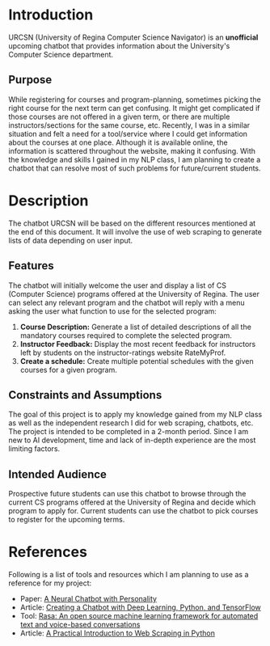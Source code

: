 
# Introduction
URCSN (University of Regina Computer Science Navigator) is an **unofficial** upcoming chatbot that provides information about the University's Computer Science department.

## Purpose
While registering for courses and program-planning, sometimes picking the right course for the next term can get confusing. It might get complicated if those courses are not offered in a given term, or there are multiple instructors/sections for the same course, etc. Recently, I was in a similar situation and felt a need for a tool/service where I could get information about the courses at one place.
Although it is available online, the information is scattered throughout the website, making it confusing. With the knowledge and skills I gained in my NLP class, I am planning to create a chatbot that can resolve most of such problems for future/current students.  

# Description
The chatbot URCSN will be based on the different resources mentioned at the end of this document. It will involve the use of web scraping to generate lists of data depending on user input.


## Features
The chatbot will initially welcome the user and display a list of CS (Computer Science) programs offered at the University of Regina. The user can select any relevant program and the chatbot will reply with a menu asking the user what function to use for the selected program: 
  
1. **Course Description:** Generate a list of detailed descriptions of all the mandatory courses required to complete the selected program.
2. **Instructor Feedback:** Display the most recent feedback for instructors left by students on the instructor-ratings website RateMyProf. 
3. **Create a schedule:** Create multiple potential schedules with the given courses for a given program. 

## Constraints and Assumptions
The goal of this project is to apply my knowledge gained from my NLP class as well as the 
independent research I did for web scraping, chatbots, etc. The project is intended to be completed in a 2-month period. 
Since I am new to AI development, time and lack of in-depth experience are the most limiting factors.

## Intended Audience
Prospective future students can use this chatbot to browse through the current CS programs offered at the University of Regina and decide which program to apply for. Current students can use the chatbot to pick courses to register for the upcoming terms.


# References

Following is a list of tools and resources which I am planning to use as a reference for my project:

 - Paper: [A Neural Chatbot with Personality](https://web.stanford.edu/class/archive/cs/cs224n/cs224n.1174/reports/2761115.pdf)
 - Article: [Creating a Chatbot with Deep Learning, Python, and TensorFlow](https://pythonprogramming.net/chatbot-deep-learning-python-tensorflow/)
 - Tool: [Rasa: An open source machine learning framework for automated text and voice-based conversations](https://rasa.com/)
 - Article: [A Practical Introduction to Web Scraping in Python](https://realpython.com/python-web-scraping-practical-introduction/)



